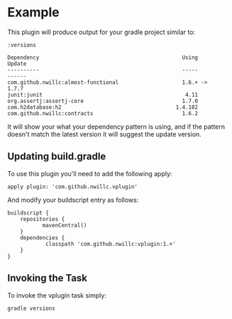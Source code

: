 # Example
This plugin will produce output for your gradle project similar to:

	:versions

	Dependency                                             Using              Update
	----------                                             -----              ------
	com.github.nwillc:almost-functional                    1.6.+ ->            1.7.7
	junit:junit                                             4.11
	org.assertj:assertj-core                               1.7.0
	com.h2database:h2                                    1.4.182
	com.github.nwillc:contracts                            1.6.2

It will show your what your dependency pattern is using, and if the pattern doesn't match the latest version it will suggest the update version.

## Updating build.gradle
To use this plugin you'll need to add the following apply:

	apply plugin: 'com.github.nwillc.vplugin'

And modify your buildscript entry as follows:

	buildscript {
	    repositories {
	           mavenCentral()
		}
		dependencies {
		        classpath 'com.github.nwillc:vplugin:1.+'
		}
	}

## Invoking the Task
To invoke the vplugin task simply:

	gradle versions
